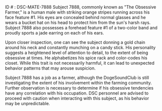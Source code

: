 ID # : DSC-MATE-7888
Subject 7888, commonly known as "The Obsessive Farmer," is a human male with striking orange stripes running across his face feature #1. His eyes are concealed behind normal glasses and he wears a bucket hat on his head to protect him from the sun's harsh rays. Subject 7888 also possesses a forehead feature #1 of a two-color band and proudly sports a jade earring on each of his ears.

Upon closer inspection, one can see the subject donning a gold chain around his neck and constantly munching on a candy stick. His personality suggests a heightened level of attention to detail, to the extent of being obsessive at times. He alphabetizes his spice rack and color-codes his closet. While this trait is not necessarily harmful, it can lead to unexpected behavior patterns that may arouse suspicion.

Subject 7888 has a job as a farmer, although the DogeSoundClub is still investigating the extent of his involvement within the farming community. Further observation is necessary to determine if his obsessive tendencies have any correlation with his occupation. DSC personnel are advised to proceed with caution when interacting with this subject, as his behavior may be unpredictable.